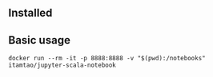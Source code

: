 ## Installed

## Basic usage
```
docker run --rm -it -p 8888:8888 -v "$(pwd):/notebooks" itamtao/jupyter-scala-notebook
```
